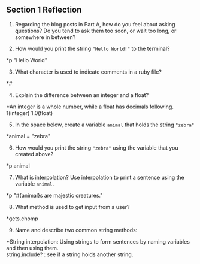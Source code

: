 ## Section 1 Reflection

1. Regarding the blog posts in Part A, how do you feel about asking questions? Do you tend to ask them too soon, or wait too long, or somewhere in between?

2. How would you print the string `"Hello World!"` to the terminal?

*p "Hello World"

3. What character is used to indicate comments in a ruby file?

*#

4. Explain the difference between an integer and a float?

*An integer is a whole number, while a float has decimals following. 1(integer) 1.0(float)

5. In the space below, create a variable `animal` that holds the string `"zebra"`

*animal = "zebra"

6. How would you print the string `"zebra"` using the variable that you created above?

*p animal

7. What is interpolation? Use interpolation to print a sentence using the variable `animal`.

*p "#{animal}s are majestic creatures."

8. What method is used to get input from a user?

*gets.chomp

9. Name and describe two common string methods:

*String interpolation: Using strings to form sentences by naming variables and then using them.  
 string.include? : see if a string holds another string.
